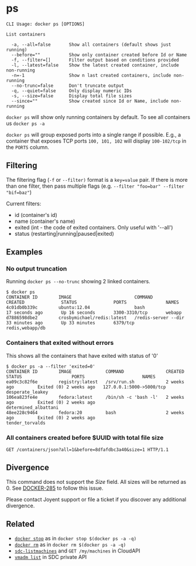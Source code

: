 # ps

    CLI Usage: docker ps [OPTIONS]

    List containers

      -a, --all=false       Show all containers (default shows just running)
      --before=""           Show only container created before Id or Name
      -f, --filter=[]       Filter output based on conditions provided
      -l, --latest=false    Show the latest created container, include non-running
      -n=-1                 Show n last created containers, include non-running
      --no-trunc=false      Don't truncate output
      -q, --quiet=false     Only display numeric IDs
      -s, --size=false      Display total file sizes
      --since=""            Show created since Id or Name, include non-running

`docker ps` will show only running containers by default. To see all containers us `docker ps -a`

`docker ps` will group exposed ports into a single range if possible. E.g., a container that exposes TCP ports `100, 101, 102` will display `100-102/tcp` in the `PORTS` column.

## Filtering

The filtering flag (`-f` or `--filter)` format is a `key=value` pair. If there is more
than one filter, then pass multiple flags (e.g. `--filter "foo=bar" --filter "bif=baz"`)

Current filters:
 * id (container's id)
 * name (container's name)
 * exited (int - the code of exited containers. Only useful with '--all')
 * status (restarting|running|paused|exited)

## Examples

### No output truncation

Running `docker ps --no-trunc` showing 2 linked containers.

    $ docker ps
    CONTAINER ID        IMAGE                        COMMAND                CREATED              STATUS              PORTS               NAMES
    4c01db0b339c        ubuntu:12.04                 bash                   17 seconds ago       Up 16 seconds       3300-3310/tcp       webapp
    d7886598dbe2        crosbymichael/redis:latest   /redis-server --dir    33 minutes ago       Up 33 minutes       6379/tcp            redis,webapp/db

### Containers that exited without errors

This shows all the containers that have exited with status of '0'

    $ docker ps -a --filter 'exited=0'
    CONTAINER ID        IMAGE             COMMAND                CREATED             STATUS                   PORTS                      NAMES
    ea09c3c82f6e        registry:latest   /srv/run.sh            2 weeks ago         Exited (0) 2 weeks ago   127.0.0.1:5000->5000/tcp   desperate_leakey
    106ea823fe4e        fedora:latest     /bin/sh -c 'bash -l'   2 weeks ago         Exited (0) 2 weeks ago                              determined_albattani
    48ee228c9464        fedora:20         bash                   2 weeks ago         Exited (0) 2 weeks ago                              tender_torvalds

### All containers created before $UUID with total file size

`GET /containers/json?all=1&before=8dfafdbc3a40&size=1 HTTP/1.1`

## Divergence

This command does not support the *Size* field. All sizes will be returned as 0. See [DOCKER-285](http://smartos.org/bugview/DOCKER-285) to follow this issue.

Please contact Joyent support or file a ticket if you discover any additional divergence.

## Related

- [`docker stop`](../commands/stop.md) as in `docker stop $(docker ps -a -q)`
- [`docker rm`](../commands/rm.md) as in `docker rm $(docker ps -a -q)`
- [`sdc-listmachines`](https://apidocs.joyent.com/cloudapi/#ListMachines) and `GET /my/machines` in CloudAPI
- [`vmadm list`](https://smartos.org/man/1m/vmadm) in SDC private API
